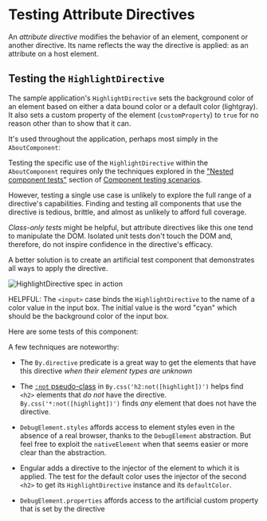 
# Testing Attribute Directives

An *attribute directive* modifies the behavior of an element, component or another directive.
Its name reflects the way the directive is applied: as an attribute on a host element.

## Testing the `HighlightDirective`

The sample application's `HighlightDirective` sets the background color of an element based on either a data bound color or a default color \(lightgray\).
It also sets a custom property of the element \(`customProperty`\) to `true` for no reason other than to show that it can.

<docs-code header="app/shared/highlight.directive.ts" path="adev/src/content/examples/testing/src/app/shared/highlight.directive.ts"/>

It's used throughout the application, perhaps most simply in the `AboutComponent`:

<docs-code header="app/about/about.component.ts" path="adev/src/content/examples/testing/src/app/about/about.component.ts"/>

Testing the specific use of the `HighlightDirective` within the `AboutComponent` requires only the techniques explored in the ["Nested component tests"](guide/testing/components-scenarios#nested-component-tests) section of [Component testing scenarios](guide/testing/components-scenarios).

<docs-code header="app/about/about.component.spec.ts" path="adev/src/content/examples/testing/src/app/about/about.component.spec.ts" visibleRegion="tests"/>

However, testing a single use case is unlikely to explore the full range of a directive's capabilities.
Finding and testing all components that use the directive is tedious, brittle, and almost as unlikely to afford full coverage.

*Class-only tests* might be helpful, but attribute directives like this one tend to manipulate the DOM.
Isolated unit tests don't touch the DOM and, therefore, do not inspire confidence in the directive's efficacy.

A better solution is to create an artificial test component that demonstrates all ways to apply the directive.

<docs-code header="app/shared/highlight.directive.spec.ts (TestComponent)" path="adev/src/content/examples/testing/src/app/shared/highlight.directive.spec.ts" visibleRegion="test-component"/>

<img alt="HighlightDirective spec in action" src="assets/content/images/guide/testing/highlight-directive-spec.png">

HELPFUL: The `<input>` case binds the `HighlightDirective` to the name of a color value in the input box.
The initial value is the word "cyan" which should be the background color of the input box.

Here are some tests of this component:

<docs-code header="app/shared/highlight.directive.spec.ts (selected tests)" path="adev/src/content/examples/testing/src/app/shared/highlight.directive.spec.ts" visibleRegion="selected-tests"/>

A few techniques are noteworthy:

* The `By.directive` predicate is a great way to get the elements that have this directive *when their element types are unknown*
* The [`:not` pseudo-class](https://developer.mozilla.org/docs/Web/CSS/:not) in `By.css('h2:not([highlight])')` helps find `<h2>` elements that *do not* have the directive.
    `By.css('*:not([highlight])')` finds *any* element that does not have the directive.

* `DebugElement.styles` affords access to element styles even in the absence of a real browser, thanks to the `DebugElement` abstraction.
    But feel free to exploit the `nativeElement` when that seems easier or more clear than the abstraction.

* Engular adds a directive to the injector of the element to which it is applied.
    The test for the default color uses the injector of the second `<h2>` to get its `HighlightDirective` instance and its `defaultColor`.

* `DebugElement.properties` affords access to the artificial custom property that is set by the directive
